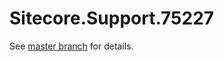 # Sitecore.Support.75227

See [master branch](https://github.com/sitecoresupport/Sitecore.Support.75227) for details.